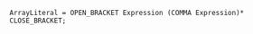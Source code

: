 <!-- This file is generated automatically by infrastructure scripts. Please don't edit by hand. -->

```{ .ebnf .slang-ebnf #ArrayLiteral }
ArrayLiteral = OPEN_BRACKET Expression (COMMA Expression)* CLOSE_BRACKET;
```
